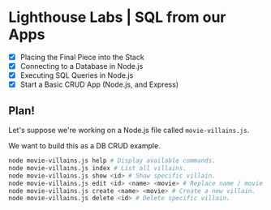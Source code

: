 # Lighthouse Labs | SQL from our Apps

* [X] Placing the Final Piece into the Stack
* [X] Connecting to a Database in Node.js
* [X] Executing SQL Queries in Node.js
* [X] Start a Basic CRUD App (Node.js, and Express)

## Plan!

Let's suppose we're working on a Node.js file called `movie-villains.js`.

We want to build this as a DB CRUD example.

```sh
node movie-villains.js help # Display available commands.
node movie-villains.js index # List all villains.
node movie-villains.js show <id> # Show specific villain.
node movie-villains.js edit <id> <name> <movie> # Replace name / movie for specific villain.
node movie-villains.js create <name> <movie> # Create a new villain.
node movie-villains.js delete <id> # Delete specific villain.
```
